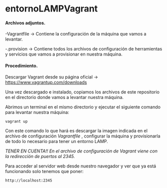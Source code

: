 # entornoLAMPVagrant

#### Archivos adjuntos.

   -Vagrantfile -> Contiene la configuración de la máquina que vamos a levantar.
 
   -.provision -> Contiene todos los archivos de configuración de herramientas y servicios que vamos a provisionar en nuestra máquina.

#### Procedimiento.

Descargar Vagrant desde su página oficial -> https://www.vagrantup.com/downloads

Una vez descargado e instalado, copiamos los archivos de este repositorio en el directorio donde vamos a levantar nuestra máquina.

Abrimos un terminal en el mismo directorio y ejecutar el siguiente comando para levantar nuestra máquina:

```
vagrant up
```

Con este comando lo que hará es descargar la imagen indicada en el archivo de configuración *Vagrantfile* , configurar la máquina y provisionarla de todo lo necesario para tener un entorno LAMP.

_TENER EN CUENTA!! En el archivo de configuración de Vagrant viene con la redirección de puertos al 2345._

Para acceder al servidor web desde nuestro navegador y ver que ya está funcionando solo tenemos que poner:

```
http://localhost:2345
```
